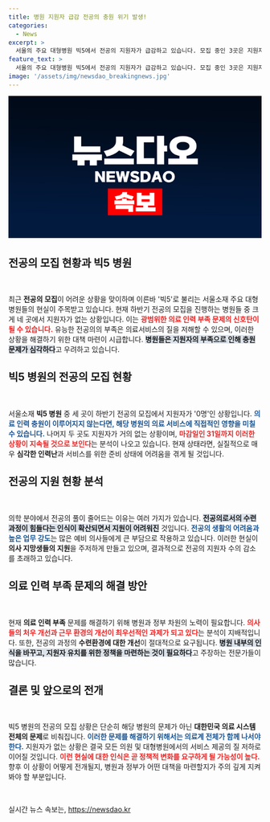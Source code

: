 ```yaml
---
title: 병원 지원자 급감 전공의 충원 위기 발생!
categories:
  - News
excerpt: >
  서울의 주요 대형병원 빅5에서 전공의 지원자가 급감하고 있습니다. 모집 중인 3곳은 지원자가 없고, 나머지 2곳도 미미한 실정! 병원들의 충원에 큰 타격이 예상됩니다. 클릭해서 자세히 확인하세요!
feature_text: >
  서울의 주요 대형병원 빅5에서 전공의 지원자가 급감하고 있습니다. 모집 중인 3곳은 지원자가 없고, 나머지 2곳도 미미한 실정! 병원들의 충원에 큰 타격이 예상됩니다. 클릭해서 자세히 확인하세요!
image: '/assets/img/newsdao_breakingnews.jpg'
---
```


<p><img src="/assets/img/newsdao_breakingnews.jpg" alt="firstkoreanews 속보" /></p>

<h2 data-ke-size="size26">전공의 모집 현황과 빅5 병원</h2>

<p data-ke-size="size16">&nbsp;</p>

<p>최근 <strong>전공의 모집</strong>이 어려운 상황을 맞이하며 이른바 '빅5'로 불리는 서울소재 주요 대형병원들의 현실이 주목받고 있습니다. 현재 하반기 전공의 모집을 진행하는 병원들 중 크게 네 곳에서 지원자가 없는 상황입니다. 이는 <b><span style="color: #ee2323;">광범위한 의료 인력 부족 문제의 신호탄이 될 수 있습니다.</span></b> 유능한 전공의의 부족은 의료서비스의 질을 저해할 수 있으며, 이러한 상황을 해결하기 위한 대책 마련이 시급합니다. <b><span style="background-color: #21538527;">병원들은 지원자의 부족으로 인해 충원 문제가 심각하다</span></b>고 우려하고 있습니다. </p>

<h2 data-ke-size="size26">빅5 병원의 전공의 모집 현황</h2>

<p data-ke-size="size16">&nbsp;</p>

<p>서울소재 <strong>빅5 병원</strong> 중 세 곳이 하반기 전공의 모집에서 지원자가 '0명'인 상황입니다. <b><span style="color: #1a5490;">의료 인력 충원이 이루어지지 않는다면, 해당 병원의 의료 서비스에 직접적인 영향을 미칠 수 있습니다.</span></b> 나머지 두 곳도 지원자가 거의 없는 상황이며, <b><span style="color: #ee2323;">마감일인 31일까지 이러한 상황이 지속될 것으로 보인다</span></b>는 분석이 나오고 있습니다. 현재 상태라면, 실질적으로 매우 <strong>심각한 인력난</strong>과 서비스를 위한 준비 상태에 어려움을 겪게 될 것입니다. </p>

<h2 data-ke-size="size26">전공의 지원 현황 분석</h2>

<p data-ke-size="size16">&nbsp;</p>

<p>의학 분야에서 전공의 풀이 줄어드는 이유는 여러 가지가 있습니다. <b><span style="background-color: #21538527;">전공의로서의 수련과정이 힘들다는 인식이 확산되면서 지원이 어려워진</span></b> 것입니다. <b><span style="color: #1a5490;">전공의 생활의 어려움과 높은 업무 강도</span></b>는 많은 예비 의사들에게 큰 부담으로 작용하고 있습니다. 이러한 현실이 <strong>의사 지망생들의 지원</strong>을 주저하게 만들고 있으며, 결과적으로 전공의 지원자 수의 감소를 초래하고 있습니다. </p>

<h2 data-ke-size="size26">의료 인력 부족 문제의 해결 방안</h2>

<p data-ke-size="size16">&nbsp;</p>

<p>현재 <strong>의료 인력 부족</strong> 문제를 해결하기 위해 병원과 정부 차원의 노력이 필요합니다. <b><span style="color: #ee2323;">의사들의 처우 개선과 근무 환경의 개선이 최우선적인 과제가 되고 있다</span></b>는 분석이 지배적입니다. 또한, 전공의 과정의 <strong>수련환경에 대한 개선</strong>이 절대적으로 요구됩니다. <b><span style="background-color: #21538527;">병원 내부의 인식을 바꾸고, 지원자 유치를 위한 정책을 마련하는 것이 필요하다</span></b>고 주장하는 전문가들이 많습니다. </p>

<h2 data-ke-size="size26">결론 및 앞으로의 전개</h2>

<p data-ke-size="size16">&nbsp;</p>

<p>빅5 병원의 전공의 모집 상황은 단순히 해당 병원의 문제가 아닌 <strong>대한민국 의료 시스템 전체의 문제</strong>로 비춰집니다. <b><span style="color: #1a5490;">이러한 문제를 해결하기 위해서는 의료계 전체가 함께 나서야 한다.</span></b> 지원자가 없는 상황은 결국 모든 의원 및 대형병원에서의 서비스 제공의 질 저하로 이어질 것입니다. <b><span style="color: #ee2323;">이런 현실에 대한 인식은 곧 정책적 변화를 요구하게 될 가능성이 높다.</span></b> 향후 이 상황이 어떻게 전개될지, 병원과 정부가 어떤 대책을 마련할지가 주의 깊게 지켜봐야 할 부분입니다. </p>

<p data-ke-size="size16">&nbsp;</p>
실시간 뉴스 속보는, <a href="https://newsdao.kr" rel="dofollow">https://newsdao.kr</a>


